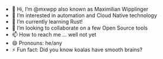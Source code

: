 - 👋 Hi, I’m @mxwpp also known as Maximilian Wipplinger
- 👀 I’m interested in automation and Cloud Native technology
- 🌱 I’m currently learning Rust!
- 💞️ I’m looking to collaborate on a few Open Source tools
- 📫 How to reach me ... well not yet
- 😄 Pronouns: he/any
- ⚡ Fun fact: Did you know koalas have smooth brains?

<!---
mxwpp/mxwpp is a ✨ special ✨ repository because its `README.md` (this file) appears on your GitHub profile.
You can click the Preview link to take a look at your changes.
--->
